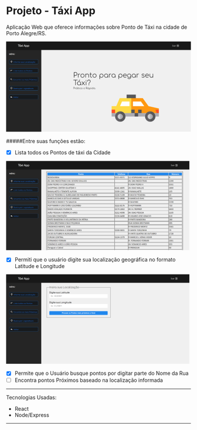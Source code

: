 # Projeto - Táxi App

Aplicação Web que oferece informações sobre Ponto de Táxi na cidade de Porto Alegre/RS.

<img src='./src/img/img01.png' width='700px'>

#####Entre suas funções estão:
- [x] Lista todos os Pontos de táxi da Cidade
<img src='./src/img/img02.png' width='500px'>

- [x] Permiti que o usuário digite sua localização
geográfica no formato Latitude e Longitude
<img src='./src/img/img03.png' width='500px'>

- [x] Permite que o Usuário busque pontos por digitar parte do Nome da Rua
- [ ] Encontra pontos Próximos baseado na localização informada

---

Tecnologias Usadas:
- React
- Node/Express 

---

